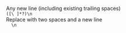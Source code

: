 Any new line (including existing trailing spaces)         
`([\ ]*?)\n`         
Replace with two spaces and a new line         
`  \n`         
<br />         
         
